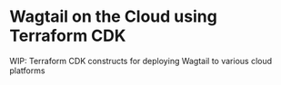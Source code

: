 # Wagtail on the Cloud using Terraform CDK

WIP: Terraform CDK constructs for deploying Wagtail to various cloud platforms
